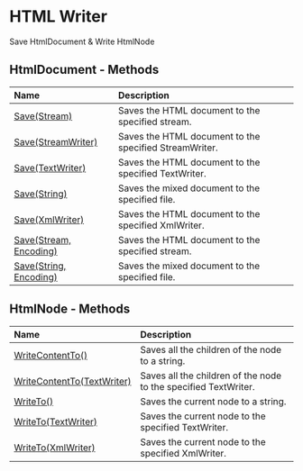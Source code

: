 # HTML Writer

Save HtmlDocument & Write HtmlNode

## HtmlDocument - Methods

| Name | Description |
| :--- | :---------- |
| [Save(Stream)](save) | Saves the HTML document to the specified stream. |
| [Save(StreamWriter)](save#public-void-savestreamwriter-writer) | Saves the HTML document to the specified StreamWriter. |
| [Save(TextWriter)](save#public-void-savetextwriter-writer) | Saves the HTML document to the specified TextWriter. |
| [Save(String)](save#public-void-savestring-filename) | Saves the mixed document to the specified file. |
| [Save(XmlWriter)](save#public-void-savexmlwriter-writer) | Saves the HTML document to the specified XmlWriter. |
| [Save(Stream, Encoding)](save#public-void-savestream-outstream-encoding-encoding) | Saves the HTML document to the specified stream. |
| [Save(String, Encoding)](save#public-void-savestring-filename-encoding-encoding) | Saves the mixed document to the specified file. |

## HtmlNode - Methods

| Name | Description |
| :--- | :---------- |
| [WriteContentTo()](write-content-to) | Saves all the children of the node to a string. |
| [WriteContentTo(TextWriter)](write-content-to#public-void-writecontenttotextwriter-outtext-int-level--0) | Saves all the children of the node to the specified TextWriter. |
| [WriteTo()](write-to) | Saves the current node to a string. |
| [WriteTo(TextWriter)](write-to#public-void-writetotextwriter-outtext-int-level--0) | Saves the current node to the specified TextWriter. |
| [WriteTo(XmlWriter)](write-to#public-void-writetoxmlwriter-writer) | Saves the current node to the specified XmlWriter. |
